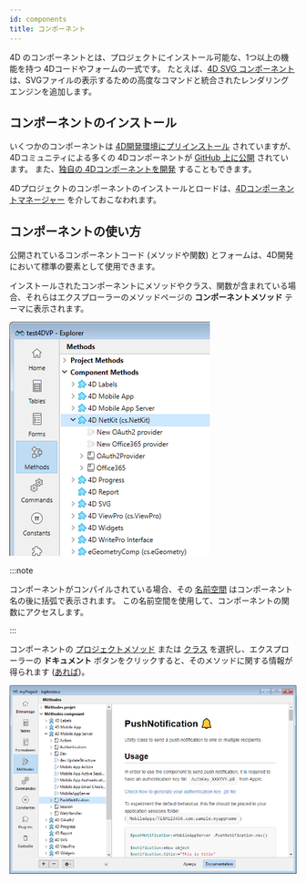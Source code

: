 ```yaml
---
id: components
title: コンポーネント
---
```


4D のコンポーネントとは、プロジェクトにインストール可能な、1つ以上の機能を持つ 4Dコードやフォームの一式です。 たとえば、[4D SVG コンポーネント](https://doc.4d.com/4Dv20/4D/20/4D-SVG-Component.100-6342795.en.html) は、SVGファイルの表示するための高度なコマンドと統合されたレンダリングエンジンを追加します。

## コンポーネントのインストール

いくつかのコンポーネントは [4D開発環境にプリインストール](Extensions/overview.md) されていますが、4Dコミュニティによる多くの 4Dコンポーネントが [GitHub 上に公開](https://github.com/search?q=4d-component\&type=Repositories) されています。 また、[独自の 4Dコンポーネントを開発](Extensions/develop-components.md) することもできます。

4Dプロジェクトのコンポーネントのインストールとロードは、[4Dコンポーネントマネージャー](../Project/components.md) を介しておこなわれます。

## コンポーネントの使い方

公開されているコンポーネントコード (メソッドや関数) とフォームは、4D開発において標準の要素として使用できます。

インストールされたコンポーネントにメソッドやクラス、関数が含まれている場合、それらはエクスプローラーのメソッドページの **コンポーネントメソッド** テーマに表示されます。

![alt-text](../assets/en/Concepts/components-explorer.png)

:::note

コンポーネントがコンパイルされている場合、その [名前空間](../Extensions/develop-components.md#コンポーネント名前空間の宣言) はコンポーネント名の後に括弧で表示されます。 この名前空間を使用して、コンポーネントの関数にアクセスします。

:::

コンポーネントの [プロジェクトメソッド](methods.md) または [クラス](classes.md) を選択し、エクスプローラーの **ドキュメント** ボタンをクリックすると、そのメソッドに関する情報が得られます ([あれば](Project/documentation.md))。

![alt-text](../assets/en/Project/compDoc.png)
